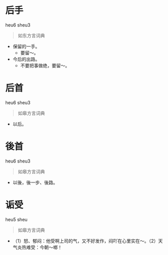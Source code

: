 # 后手
heu6 sheu3
> 如东方言词典
- 保留的一手。
  - 要留～。
- 今后的出路。
  - 不要把事做绝，要留～。

# 后首
heu6 sheu3
> 如皋方言词典
- 以后。

# 後首
heu6 sheu3
> 如皋方言词典
- 以後，後一步、後路。

# 诟受
heu5 sheu
> 如皋方言词典
- （1）怒、郁闷：他受啊上司的气，又不好发作，闷吖在心里实在～。（2）天气炎热难受：今朝～啷！
